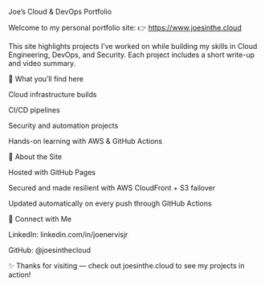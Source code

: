 Joe’s Cloud & DevOps Portfolio

Welcome to my personal portfolio site:
👉 https://www.joesinthe.cloud

This site highlights projects I’ve worked on while building my skills in Cloud Engineering, DevOps, and Security. Each project includes a short write-up and video summary.

🔹 What you’ll find here

Cloud infrastructure builds

CI/CD pipelines

Security and automation projects

Hands-on learning with AWS & GitHub Actions

🔹 About the Site

Hosted with GitHub Pages

Secured and made resilient with AWS CloudFront + S3 failover

Updated automatically on every push through GitHub Actions

🔹 Connect with Me

LinkedIn: linkedin.com/in/joenervisjr

GitHub: @joesinthecloud

✨ Thanks for visiting — check out joesinthe.cloud
 to see my projects in action!
